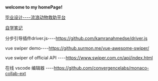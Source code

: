 **welcome to my homePage!**

[毕业设计----流浪动物救助平台](https://github.com/tinyflake/my_project)

[自学笔记](https://github.com/tinyflake/MyCode/tree/main/%E7%AC%94%E8%AE%B0)

分步引导插件driver.js----https://github.com/kamranahmedse/driver.js  

vue swiper demo----https://github.surmon.me/vue-awesome-swiper/

vue swiper of official  API ----https://www.swiper.com.cn/api/index.html

在线 vscode 编辑器 ----https://github.com/convergencelabs/monaco-collab-ext

